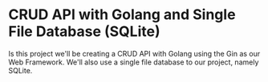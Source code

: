 # CRUD API with Golang and Single File Database (SQLite)


Is this project we'll be creating a CRUD API with Golang using the Gin as our Web Framework.
We'll also use a single file database to our project, namely SQLite.
